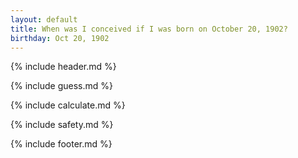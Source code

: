 ```yaml
---
layout: default
title: When was I conceived if I was born on October 20, 1902?
birthday: Oct 20, 1902
---
```


{% include header.md %}

{% include guess.md %}

{% include calculate.md %}

{% include safety.md %}

{% include footer.md %}



